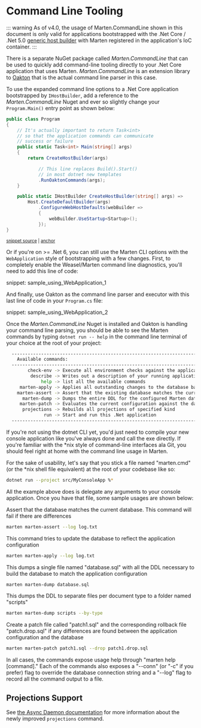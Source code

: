 # Command Line Tooling

::: warning
As of v4.0, the usage of Marten.CommandLine shown in this document is only valid for applications bootstrapped with the .Net Core / .Net 5.0
[generic host builder](https://docs.microsoft.com/en-us/aspnet/core/fundamentals/host/generic-host?view=aspnetcore-3.1) with Marten registered in the application's IoC container.
:::

There is a separate NuGet package called _Marten.CommandLine_ that can be used to quickly add command-line tooling directly to
your .Net Core application that uses Marten. _Marten.CommandLine_ is an extension library to [Oakton](https://jasperfx.github.io/oakton) that
is the actual command line parser in this case.

To use the expanded command line options to a .Net Core application bootstrapped by `IHostBuilder`, add a reference to the _Marten.CommandLine_ Nuget and ever so slightly change your `Program.Main()` entry point as shown below:

<!-- snippet: sample_SampleConsoleApp -->
<a id='snippet-sample_sampleconsoleapp'></a>
```cs
public class Program
{
    // It's actually important to return Task<int>
    // so that the application commands can communicate
    // success or failure
    public static Task<int> Main(string[] args)
    {
        return CreateHostBuilder(args)

            // This line replaces Build().Start()
            // in most dotnet new templates
            .RunOaktonCommands(args);
    }

    public static IHostBuilder CreateHostBuilder(string[] args) =>
        Host.CreateDefaultBuilder(args)
            .ConfigureWebHostDefaults(webBuilder =>
            {
                webBuilder.UseStartup<Startup>();
            });
}
```
<sup><a href='https://github.com/JasperFx/marten/blob/master/src/AspNetCoreWithMarten/Program.cs#L13-L35' title='Snippet source file'>snippet source</a> | <a href='#snippet-sample_sampleconsoleapp' title='Start of snippet'>anchor</a></sup>
<!-- endSnippet -->

Or if you're on >= .Net 6, you can still use the Marten CLI options with the `WebApplication` style
of bootstrapping with a few changes. First, to completely enable the Weasel/Marten command line diagnostics,
you'll need to add this line of code:

snippet: sample_using_WebApplication_1

And finally, use Oakton as the command line parser and executor with this last line of code in your
`Program.cs` file:

snippet: sample_using_WebApplication_2

Once the _Marten.CommandLine_ Nuget is installed and Oakton is handling your command line parsing, you should be able to see the Marten commands by typing `dotnet run -- help` in the command line terminal of your choice at the root of your project:

```bash
  ----------------------------------------------------------------------------------------------------------
    Available commands:
  ----------------------------------------------------------------------------------------------------------
        check-env -> Execute all environment checks against the application
         describe -> Writes out a description of your running application to either the console or a file
             help -> list all the available commands
     marten-apply -> Applies all outstanding changes to the database based on the current configuration
    marten-assert -> Assert that the existing database matches the current Marten configuration
      marten-dump -> Dumps the entire DDL for the configured Marten database
     marten-patch -> Evaluates the current configuration against the database and writes a patch and drop file if there are any differences
      projections -> Rebuilds all projections of specified kind
              run -> Start and run this .Net application
  ----------------------------------------------------------------------------------------------------------
```

If you're not using the dotnet CLI yet, you'd just need to compile your new console application like you've always done and call the exe directly. If you're familiar with the *nix style of command-line interfaces ala Git, you should feel right at home with the command line usage in Marten.

For the sake of usability, let's say that you stick a file named "marten.cmd" (or the *nix shell file equivalent) at the root of your codebase like so:

```bash
dotnet run --project src/MyConsoleApp %*
```

All the example above does is delegate any arguments to your console application. Once you have that file, some sample usages are shown below:

Assert that the database matches the current database. This command will fail if there are differences

```bash
marten marten-assert --log log.txt
```

This command tries to update the database to reflect the application configuration

```bash
marten marten-apply --log log.txt
```

This dumps a single file named "database.sql" with all the DDL necessary to build the database to
match the application configuration

```bash
marten marten-dump database.sql
```

This dumps the DDL to separate files per document
type to a folder named "scripts"

```bash
marten marten-dump scripts --by-type
```

Create a patch file called "patch1.sql" and
the corresponding rollback file "patch.drop.sql" if any
differences are found between the application configuration
and the database

```bash
marten marten-patch patch1.sql --drop patch1.drop.sql
```

In all cases, the commands expose usage help through "marten help [command]." Each of the commands also exposes a "--conn" (or "-c" if you prefer) flag to override the database connection string and a "--log" flag to record all the command output to a file.

## Projections Support

See [the Async Daemon documentation](/events/projections/async-daemon.md) for more information about the newly improved `projections` command.
